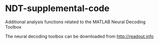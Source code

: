 # NDT-supplemental-code
Additional analysis functions related to the MATLAB Neural Decoding Toolbox

The neural decoding toolbox can be downloaded from http://readout.info


